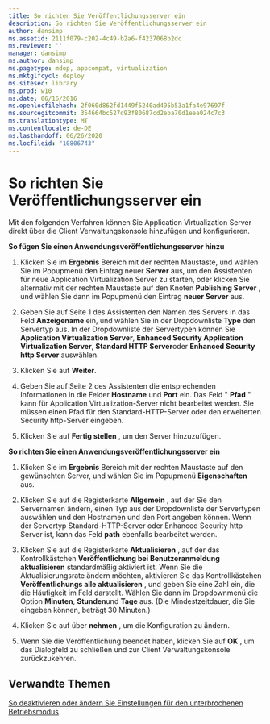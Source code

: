 ```yaml
---
title: So richten Sie Veröffentlichungsserver ein
description: So richten Sie Veröffentlichungsserver ein
author: dansimp
ms.assetid: 2111f079-c202-4c49-b2a6-f4237068b2dc
ms.reviewer: ''
manager: dansimp
ms.author: dansimp
ms.pagetype: mdop, appcompat, virtualization
ms.mktglfcycl: deploy
ms.sitesec: library
ms.prod: w10
ms.date: 06/16/2016
ms.openlocfilehash: 2f060d862fd1449f5240ad495b53a1fa4e97697f
ms.sourcegitcommit: 354664bc527d93f80687cd2eba70d1eea024c7c3
ms.translationtype: MT
ms.contentlocale: de-DE
ms.lasthandoff: 06/26/2020
ms.locfileid: "10806743"
---
```

# So richten Sie Veröffentlichungsserver ein


Mit den folgenden Verfahren können Sie Application Virtualization Server direkt über die Client Verwaltungskonsole hinzufügen und konfigurieren.

**So fügen Sie einen Anwendungsveröffentlichungsserver hinzu**

1.  Klicken Sie im **Ergebnis** Bereich mit der rechten Maustaste, und wählen Sie im Popupmenü den Eintrag neuer **Server** aus, um den Assistenten für neue Application Virtualization Server zu starten, oder klicken Sie alternativ mit der rechten Maustaste auf den Knoten **Publishing Server** , und wählen Sie dann im Popupmenü den Eintrag **neuer Server** aus.

2.  Geben Sie auf Seite 1 des Assistenten den Namen des Servers in das Feld **Anzeigename** ein, und wählen Sie in der Dropdownliste **Type** den Servertyp aus. In der Dropdownliste der Servertypen können Sie **Application Virtualization Server**, **Enhanced Security Application Virtualization Server**, **Standard HTTP Server**oder **Enhanced Security http Server** auswählen.

3.  Klicken Sie auf **Weiter**.

4.  Geben Sie auf Seite 2 des Assistenten die entsprechenden Informationen in die Felder **Hostname** und **Port** ein. Das Feld " **Pfad** " kann für Application Virtualization-Server nicht bearbeitet werden. Sie müssen einen Pfad für den Standard-HTTP-Server oder den erweiterten Security http-Server eingeben.

5.  Klicken Sie auf **Fertig stellen** , um den Server hinzuzufügen.

**So richten Sie einen Anwendungsveröffentlichungsserver ein**

1.  Klicken Sie im **Ergebnis** Bereich mit der rechten Maustaste auf den gewünschten Server, und wählen Sie im Popupmenü **Eigenschaften** aus.

2.  Klicken Sie auf die Registerkarte **Allgemein** , auf der Sie den Servernamen ändern, einen Typ aus der Dropdownliste der Servertypen auswählen und den Hostnamen und den Port angeben können. Wenn der Servertyp Standard-HTTP-Server oder Enhanced Security http Server ist, kann das Feld **path** ebenfalls bearbeitet werden.

3.  Klicken Sie auf die Registerkarte **Aktualisieren** , auf der das Kontrollkästchen **Veröffentlichung bei Benutzeranmeldung aktualisieren** standardmäßig aktiviert ist. Wenn Sie die Aktualisierungsrate ändern möchten, aktivieren Sie das Kontrollkästchen **Veröffentlichungs alle aktualisieren** , und geben Sie eine Zahl ein, die die Häufigkeit im Feld darstellt. Wählen Sie dann im Dropdownmenü die Option **Minuten**, **Stunden**und **Tage** aus. (Die Mindestzeitdauer, die Sie eingeben können, beträgt 30 Minuten.)

4.  Klicken Sie auf über **nehmen** , um die Konfiguration zu ändern.

5.  Wenn Sie die Veröffentlichung beendet haben, klicken Sie auf **OK** , um das Dialogfeld zu schließen und zur Client Verwaltungskonsole zurückzukehren.

## Verwandte Themen


[So deaktivieren oder ändern Sie Einstellungen für den unterbrochenen Betriebsmodus](how-to-disable-or-modify-disconnected-operation-mode-settings.md)

 

 





